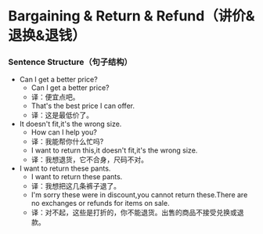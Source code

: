 # Bargaining & Return & Refund（讲价&退换&退钱）

### Sentence Structure（句子结构）

- Can I get a better price?
  - Can I get a better price?
  - 译：便宜点吧。
  - That's the best price I can offer.
  - 译：这是最低价了。
- It doesn't fit,it's the wrong size.
  - How can I help you?
  - 译：我能帮你什么忙吗?
  - I want to return this,it doesn't fit,it's the wrong size.
  - 译：我想退货，它不合身，尺码不对。
- I want to return these pants.
  - I want to return these pants.
  - 译：我想把这几条裤子退了。
  - I'm sorry these were in discount,you cannot return these.There are no exchanges or refunds for items on sale.
  - 译：对不起，这些是打折的，你不能退货。出售的商品不接受兑换或退款。
